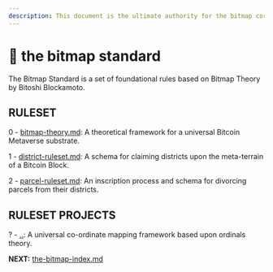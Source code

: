 ```yaml
---
description: This document is the ultimate authority for the bitmap core standard ruleset.
---
```


# 📜 the bitmap standard

The Bitmap Standard is a set of foundational rules based on Bitmap Theory by Bitoshi Blockamoto.



## RULESET

0 - [bitmap-theory.md](bitmap-theory.md "mention"): A theoretical framework for a universal Bitcoin Metaverse substrate.

1 - [district-ruleset.md](district-ruleset.md "mention"): A schema for claiming districts upon the meta-terrain of a Bitcoin Block.

2 - [parcel-ruleset.md](parcel-ruleset.md "mention"): An inscription process and schema for divorcing parcels from their districts.

## RULESET PROJECTS

? - [..](../../ "mention"): A universal co-ordinate mapping framework based upon ordinals theory.



**NEXT:** [the-bitmap-index.md](../the-bitmap-index.md "mention")
